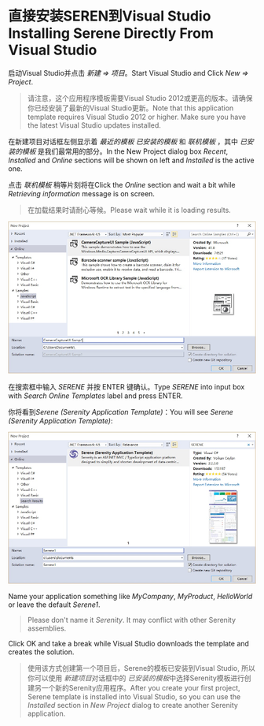 # 直接安装SEREN到Visual Studio Installing Serene Directly From Visual Studio

启动Visual Studio并点击 *新建 => 项目*。Start Visual Studio and Click *New => Project*.

> 请注意，这个应用程序模板需要Visual Studio 2012或更高的版本。请确保你已经安装了最新的Visual Studio更新。Note that this application template requires Visual Studio 2012 or higher. Make sure you have the latest Visual Studio updates installed.

在新建项目对话框左侧显示着 *最近的模板* *已安装的模板* 和 *联机模板* ，其中 *已安装的模板* 是我们最常用的部分。In the New Project dialog box *Recent*, *Installed* and *Online* sections will be shown on left and *Installed* is the active one.

点击 *联机模板* 稍等片刻将在Click the *Online* section and wait a bit while *Retrieving information* message is on screen.

> 在加载结果时请耐心等候。Please wait while it is loading results.

![New Project Online](img/new_project_dialog_online.jpg)

在搜索框中输入 *SERENE* 并按 ENTER 键确认。Type *SERENE* into input box with *Search Online Templates* label and press ENTER.

你将看到*Serene (Serenity Application Template)*：You will see *Serene (Serenity Application Template)*:

![Serene Search Result](img/new_project_dialog_serene.jpg)


Name your application something like *MyCompany*, *MyProduct*, *HelloWorld* or leave the default *Serene1*.

> Please don't name it *Serenity*. It may conflict with other Serenity assemblies.

Click OK and take a break while Visual Studio downloads the template and creates the solution.

> 使用该方式创建第一个项目后，Serene的模板已安装到Visual Studio, 所以你可以使用  *新建项目*对话框中的 *已安装的模板*中选择Serenity模板进行创建另一个新的Serenity应用程序。After you create your first project, Serene template is installed into Visual Studio, so you can use the *Installed* section in *New Project* dialog to create another Serenity application.
